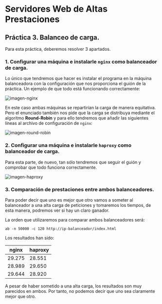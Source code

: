 # Servidores Web de Altas Prestaciones
## Práctica 3. Balanceo de carga.

Para esta práctica, deberemos resolver 3 apartados.

### 1. Configurar una máquina e instalarle `nginx` como balanceador de carga.

Lo único que tendremos que hacer es instalar el programa en la máquina balanceadora con la configuración que nos proporciona el guión de la práctica. Un ejemplo de que todo está funcionando correctamente:

![imagen-nginx](https://github.com/Cerv1/SWAP-1617/blob/master/Pr%C3%A1ctica%203/nginx-balancer.png)

En este caso ambas máquinas se repartirían la carga de manera equitativa. Pero el enunciado también nos pide que la carga se distribuya mediante el algoritmo **Round-Robin** y para ello tendremos que añadir las siguientes líneas al archivo de configuración de `nginx`:

![imagen-round-robin](https://github.com/Cerv1/SWAP-1617/blob/master/Pr%C3%A1ctica%203/round-robin.png)



### 2. Configurar una máquina e instalarle `haproxy` como balanceador de carga.

Para esta parte, de nuevo, tan sólo tendremos que seguir el guión y comprobar que todo funciona correctamente.

![imagen-haproxy](https://github.com/Cerv1/SWAP-1617/blob/master/Pr%C3%A1ctica%203/haproxy.png)

### 3. Comparación de prestaciones entre ambos balanceadores.

Para poder decir que uno es mejor que otro vamos a someter al balanceador a una alta carga de peticiones y tomaremos los tiempos, de esta manera, podremos ver si hay un claro ganador.

La orden que utilizaremos para comparar ambos balanceadores será:

`ab -n 50000 -c 120 http://ip-balanceador/index.html`

Los resultados han sido:

| nginx  | haproxy |
| -----  | ------- |
| 29.275 | 28.551  |
| 28.989 | 29.650  |
| 29.644 | 28.920  |

A pesar de haber sometido a una alta carga, los resultados son muy parecidos en ambos. Por tanto, no podemos decir que uno sea claramente mejor que otro.
